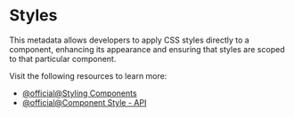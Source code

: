 # Styles

This metadata allows developers to apply CSS styles directly to a component, enhancing its appearance and ensuring that styles are scoped to that particular component.

Visit the following resources to learn more:

- [@official@Styling Components](https://angular.dev/guide/components/styling)
- [@official@Component Style - API](https://angular.dev/api/core/Component#styles)
